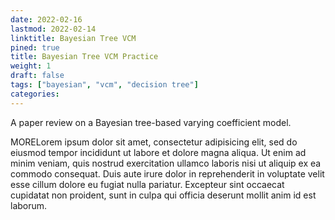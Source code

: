 ```yaml
---
date: 2022-02-16
lastmod: 2022-02-14
linktitle: Bayesian Tree VCM
pined: true
title: Bayesian Tree VCM Practice
weight: 1
draft: false
tags: ["bayesian", "vcm", "decision tree"]
categories:
---
```


A paper review on a Bayesian tree-based varying coefficient model.


<!--more-->

MORELorem ipsum dolor sit amet, consectetur adipisicing elit, sed do eiusmod
tempor incididunt ut labore et dolore magna aliqua. Ut enim ad minim veniam,
quis nostrud exercitation ullamco laboris nisi ut aliquip ex ea commodo
consequat. Duis aute irure dolor in reprehenderit in voluptate velit esse
cillum dolore eu fugiat nulla pariatur. Excepteur sint occaecat cupidatat non
proident, sunt in culpa qui officia deserunt mollit anim id est laborum.